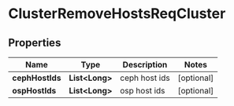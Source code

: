# ClusterRemoveHostsReqCluster

## Properties
Name | Type | Description | Notes
------------ | ------------- | ------------- | -------------
**cephHostIds** | **List&lt;Long&gt;** | ceph host ids |  [optional]
**ospHostIds** | **List&lt;Long&gt;** | osp host ids |  [optional]

